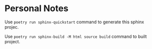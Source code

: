 # Personal Notes

Use `poetry run sphinx-quickstart` command to generate this sphinx projec.

Use `poetry run sphinx-build -M html source build` command to built project. 

